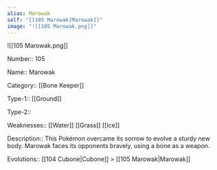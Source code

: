 ```yaml
---
alias: Marowak
self: "[[105 Marowak|Marowak]]"
image: "![[105 Marowak.png]]"
---
```


![[105 Marowak.png]]

Number:: 105

Name:: Marowak

Category:: [[Bone Keeper]]

Type-1:: [[Ground]]

Type-2:: 

Weaknesses:: [[Water]] [[Grass]] [[Ice]]

Description::  This Pokémon overcame its sorrow to evolve a sturdy new body. Marowak faces its opponents bravely, using a bone as a weapon. 

Evolutions:: [[104 Cubone|Cubone]] > [[105 Marowak|Marowak]]

